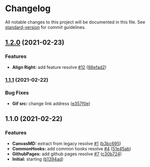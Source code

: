 # Changelog

All notable changes to this project will be documented in this file. See [standard-version](https://github.com/conventional-changelog/standard-version) for commit guidelines.

## [1.2.0](https://github.com/theguriev/canvas-markdown/compare/v1.1.1...v1.2.0) (2021-02-23)


### Features

* **Align Right:** add feature resolve [#12](https://github.com/theguriev/canvas-markdown/issues/12) ([88efad2](https://github.com/theguriev/canvas-markdown/commit/88efad2de02d9a31d51541e6d5c05743408e5511))

### [1.1.1](https://github.com/theguriev/canvas-markdown/compare/v1.1.0...v1.1.1) (2021-02-22)


### Bug Fixes

* **Gif src:** change link address ([e357f0e](https://github.com/theguriev/canvas-markdown/commit/e357f0e08d4478c1090b869d4240b4688e0a39d9))

## 1.1.0 (2021-02-22)


### Features

* **CanvasMD:** extract from legacy resolve [#1](https://github.com/theguriev/canvas-markdown/issues/1) ([b3bc695](https://github.com/theguriev/canvas-markdown/commit/b3bc69560558907ed48651b7b7d9cefbd124d4e4))
* **CommonHooks:** add common hooks resolve [#4](https://github.com/theguriev/canvas-markdown/issues/4) ([51e45ab](https://github.com/theguriev/canvas-markdown/commit/51e45abd013c795f22af592ae3fe954667be7926))
* **GithubPages:** add github pages resolve [#7](https://github.com/theguriev/canvas-markdown/issues/7) ([c30b724](https://github.com/theguriev/canvas-markdown/commit/c30b7245205ae69a632beaec5b7a2140a3632733))
* **Initial:** starting ([b1394ad](https://github.com/theguriev/canvas-markdown/commit/b1394ad632eb209739eb783b34181a2c1dd5d777))

